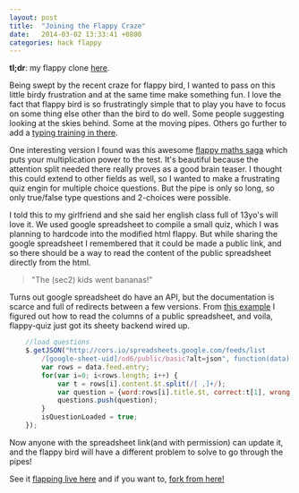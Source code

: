 ```yaml
---
layout: post
title:  "Joining the Flappy Craze"
date:   2014-03-02 13:33:41 +0800
categories: hack flappy
---
```

**tl;dr**: my flappy clone [here](http://keang.github.io/flappy-quiz/).

Being swept by the recent craze for flappy bird, I wanted to pass on this little birdy frustration and at the same time make something fun. I love the fact that flappy bird is so frustratingly simple that to play you have to focus on some thing else other than the bird to do well. Some people suggesting looking at the skies behind. Some at the moving pipes. Others go further to add a [typing training in there](http://www.mrspeaker.net/dev/game/flappy/).

One interesting version I found was this awesome [flappy maths saga](tikwid/flappy-math-saga) which puts your multiplication power to the test. It's beautiful because the attention split needed there really proves as a good brain teaser. I thought this could extend to other fields as well, so I wanted to make a frustrating quiz engin for multiple choice questions. But the pipe is only so long, so only true/false type questions and 2-choices were possible.

I told this to my girlfriend and she said her english class full of 13yo's will love it. We used google spreadsheet to compile a small quiz, which I was planning to hardcode into the modified html flappy. But while sharing the google spreadsheet I remembered that it could be made a public link, and so there should be a way to read the content of the public spreadsheet directly from the html.

>"The (sec2) kids went bananas!"

Turns out google spreadsheet do have an API, but the documentation is scarce and full of redirects between a few versions. From [this example](https://developers.google.com/gdata/samples/spreadsheet_sample) I figured out how to read the columns of a public spreadsheet, and voila, flappy-quiz just got its sheety backend wired up.

````javascript
	//load questions
	$.getJSON("http://cors.io/spreadsheets.google.com/feeds/list
		/[google-sheet-uid]/od6/public/basic?alt=json", function(data) {
    	var rows = data.feed.entry;
    	for(var i=0; i<rows.length; i++) {
        	var t = rows[i].content.$t.split(/[ ,]+/);
        	var question = {word:rows[i].title.$t, correct:t[1], wrong:t[3]};
        	questions.push(question);
		}
		isQuestionLoaded = true;
	});
````


Now anyone with the spreadsheet link(and with permission) can update it, and the flappy bird will have a different problem to solve to go through the pipes!

See it [flapping live here](http://keang.github.io/flappy-quiz/) and if you want to, [fork from here!](http://keang.github.io/flappy-quiz/)
